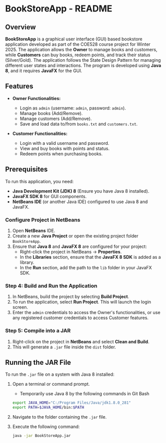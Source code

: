 # BookStoreApp - README

## Overview
**BookStoreApp** is a graphical user interface (GUI) based bookstore application developed as part of the COE528 course project for Winter 2025. The application allows the **Owner** to manage books and customers, while **Customers** can buy books, redeem points, and track their status (Silver/Gold). The application follows the State Design Pattern for managing different user states and interactions. The program is developed using **Java 8**, and it requires **JavaFX** for the GUI.

## Features
- **Owner Functionalities:**
  - Login as `admin` (username: `admin`, password: `admin`).
  - Manage books (Add/Remove).
  - Manage customers (Add/Remove).
  - Save and load data to/from `books.txt` and `customers.txt`.

- **Customer Functionalities:**
  - Login with a valid username and password.
  - View and buy books with points and status.
  - Redeem points when purchasing books.

## Prerequisites
To run this application, you need:
- **Java Development Kit (JDK) 8** (Ensure you have Java 8 installed).
- **JavaFX SDK 8** for GUI components.
- **NetBeans IDE** (or another Java IDE) configured to use Java 8 and JavaFX.

### Configure Project in NetBeans
1. Open **NetBeans** IDE.
2. Create a new **Java Project** or open the existing project folder `BookStoreApp`.
3. Ensure that **Java 8** and **JavaFX 8** are configured for your project:
   - Right-click the project in NetBeans → **Properties**.
   - In the **Libraries** section, ensure that the **JavaFX 8 SDK** is added as a library.
   - In the **Run** section, add the path to the `lib` folder in your JavaFX SDK.

### Step 4: Build and Run the Application
1. In NetBeans, build the project by selecting **Build Project**.
2. To run the application, select **Run Project**. This will launch the login screen.
3. Enter the `admin` credentials to access the Owner's functionalities, or use any registered customer credentials to access Customer features.

### Step 5: Compile into a JAR
1. Right-click on the project in **NetBeans** and select **Clean and Build**.
2. This will generate a `.jar` file inside the `dist` folder.

## Running the JAR File

To run the `.jar` file on a system with Java 8 installed:
    
1. Open a terminal or command prompt.
    - Temporarily use Java 8 by the following commands in Git Bash
    
    ```bash
    export JAVA_HOME="C:/Program Files/Java/jdk1.8.0_281"
    export PATH=$JAVA_HOME/bin:$PATH
    
2. Navigate to the folder containing the `.jar` file.
3. Execute the following command:

   ```bash
   java -jar BookStoreApp.jar
